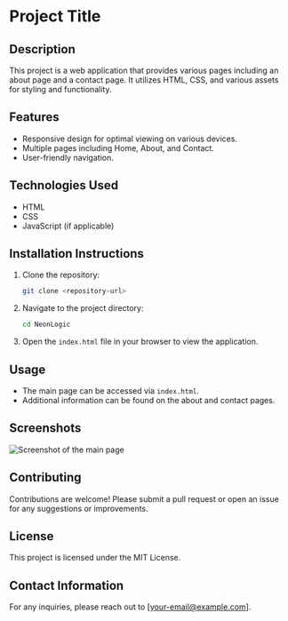 # Project Title

## Description

This project is a web application that provides various pages including an about page and a contact page. It utilizes HTML, CSS, and various assets for styling and functionality.

## Features

- Responsive design for optimal viewing on various devices.
- Multiple pages including Home, About, and Contact.
- User-friendly navigation.

## Technologies Used

- HTML
- CSS
- JavaScript (if applicable)

## Installation Instructions

1. Clone the repository:
   ```bash
   git clone <repository-url>
   ```
2. Navigate to the project directory:
   ```bash
   cd NeonLogic
   ```
3. Open the `index.html` file in your browser to view the application.

## Usage

- The main page can be accessed via `index.html`.
- Additional information can be found on the about and contact pages.

## Screenshots

![Screenshot of the main page](assets/images/screenshot.png) <!-- Placeholder for actual screenshot -->

## Contributing

Contributions are welcome! Please submit a pull request or open an issue for any suggestions or improvements.

## License

This project is licensed under the MIT License.

## Contact Information

For any inquiries, please reach out to [your-email@example.com].
